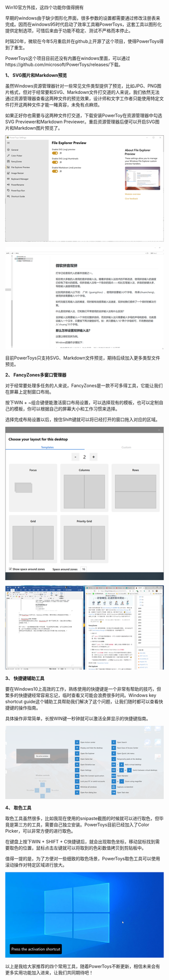 Win10官方外挂，这四个功能你值得拥有

 

早期的windows由于缺少图形化界面，很多参数的设置都需要通过修改注册表来完成。因而在windows95时代启动了效率工具箱PowerToys，这套工具以图形化提供定制选项，可惜后来由于功能不稳定、测试不严格而本停止。

时隔20年，微软在今年5月重启并在github上开源了这个项目，使得PowerToys得到了重生。

PowerToys这个项目目前还没有内置在windows里面，可以通过https://github.com/microsoft/PowerToys/releases/下载。

 **1、 SVG图片和Markdown预览**

虽然Windows资源管理器针对一些常见文件类型提供了预览，比如JPG、PNG图片格式，但对于经常要和SVG、Markdown文件打交道的人来说，我们依然无法通过资源管理器查看这两种文件的预览效果，设计师和文字工作者只能使用特定文件打开这两种文件才能一睹真容，未免有点麻烦。

如果正好你也需要与这两种文件打交道，下载安装PowerToy在资源管理器中勾选SVG Previewer和Markdown Previewer。重启资源管理器后便可以开启SVG图片和Markdown图片预览了。

![image-20200807171059364](./pic/image-20200807171059364.png)

![image-20200807171117842](./pic/image-20200807171117842.png)

目前PowerToys只支持SVG、Markdown文件预览，期待后续加入更多类型文件预览。

 **2、 FancyZones多窗口管理器**

对于经常要处理多任务的人来说，FancyZones是一款不可多得工具，它能让我们在屏幕上定制窗口布局。

按下WIN + ~组合键便能激活窗口布局设置，可以选择现有的模板，也可以定制自己的模板，你可以根据自己的屏幕大小和工作习惯来选择。

选择完成布局设置以后，按住Shift键就可以将已经打开的窗口拖入对应的区域。

![image-20200807171234094](./pic/image-20200807171234094.png)

![image-20200807171254614](./pic/image-20200807171254614.png)

**3、 快捷键辅助工具**

要在Windows10上高效的工作，熟练使用的快捷键是一个非常有帮助的技巧，但繁多的快捷键经常容易忘记，临时查看又可能会浪费很多时间。Windows key shortcut guide这个辅助工具帮助我们解决了这个问题，让我们随时都可以查看快捷键的操作指南。

具体操作非常简单，长按WIN键一秒钟就可以激活全屏显示的快捷键指南。

![image-20200807171316075](./pic/image-20200807171316075.png)

**4、 取色工具**

取色工具虽然很多，比如我现在使用的snipaste截图的时候就可以进行取色，但毕竟是第三方的工具，需要自己独立安装。PowerToys目前已经加入了Color Picker，可以非常方便的进行取色。

在键盘上按下WIN + SHIFT + C快捷键后，就会出现取色坐标，移动鼠标找到需要取色的位置，鼠标点击左键就可以将取到的色彩数值拷贝到剪贴板中。

值得一提的是，为了方便对一些细致的取色场景，PowerToys取色工具可以使用滚动操作对特定区域进行放大。

![image-20200807171338474](./pic/image-20200807171338474.png)

以上是我给大家推荐的四个常用工具，随着PowerToys不断更新，相信未来会有更多实用功能加入进来，让我们共同期待吧！

 